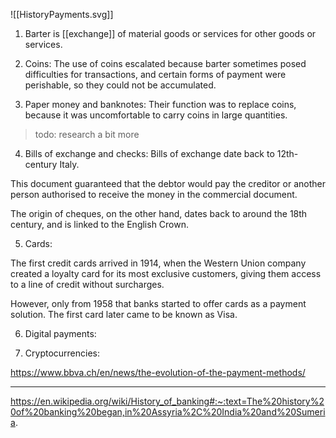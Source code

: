
![[HistoryPayments.svg]]


1. Barter is [[exchange]] of material goods or services for other goods or services.

2. Coins: The use of coins escalated because barter sometimes posed difficulties for transactions, and certain forms of payment were perishable, so they could not be accumulated.

3. Paper money and banknotes: Their function was to replace coins, because it was uncomfortable to carry coins in large quantities.
> todo: research a bit more 

4. Bills of exchange and checks: Bills of exchange date back to 12th-century Italy.

This document guaranteed that the debtor would pay the creditor or another person authorised to receive the money in the commercial document.

The origin of cheques, on the other hand, dates back to around the 18th century, and is linked to the English Crown.

5. Cards: 

The first credit cards arrived in 1914, when the Western Union company created a loyalty card for its most exclusive customers, giving them access to a line of credit without surcharges.

However, only from 1958 that banks started to offer cards as a payment solution. The first card later came to be known as Visa.

6. Digital payments: 

7. Cryptocurrencies: 

<https://www.bbva.ch/en/news/the-evolution-of-the-payment-methods/>

___

<https://en.wikipedia.org/wiki/History_of_banking#:~:text=The%20history%20of%20banking%20began,in%20Assyria%2C%20India%20and%20Sumeria>.
